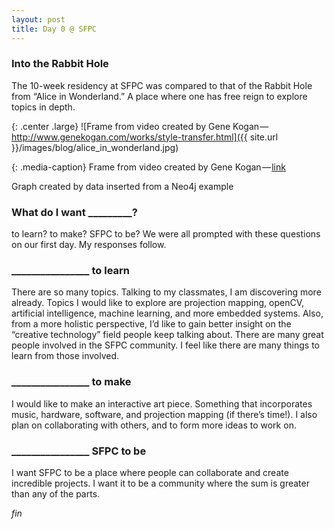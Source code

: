 ```yaml
---
layout: post
title: Day 0 @ SFPC
---
```

### Into the Rabbit Hole

The 10-week residency at SFPC was compared to that of the Rabbit Hole from “Alice in Wonderland.” A place where one has free reign to explore topics in depth.

{: .center .large}
![Frame from video created by Gene Kogan — http://www.genekogan.com/works/style-transfer.html]({{ site.url }}/images/blog/alice_in_wonderland.jpg)

{: .media-caption}
Frame from video created by Gene Kogan — [link](http://www.genekogan.com/works/style-transfer.html)

Graph created by data inserted from a Neo4j example
### What do I want _________?

to learn? to make? SFPC to be? We were all prompted with these questions on our first day. My responses follow.

### ________________ to learn

There are so many topics. Talking to my classmates, I am discovering more already. Topics I would like to explore are projection mapping, openCV, artificial intelligence, machine learning, and more embedded systems.
Also, from a more holistic perspective, I’d like to gain better insight on the “creative technology” field people keep talking about. There are many great people involved in the SFPC community. I feel like there are many things to learn from those involved.

### ________________ to make

I would like to make an interactive art piece. Something that incorporates music, hardware, software, and projection mapping (if there’s time!). I also plan on collaborating with others, and to form more ideas to work on.

### ________________ SFPC to be

I want SFPC to be a place where people can collaborate and create incredible projects. I want it to be a community where the sum is greater than any of the parts.

_fin_
